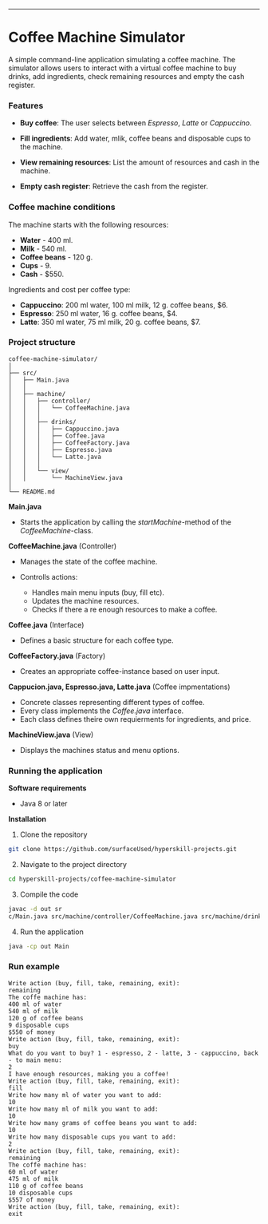 ---

# Coffee Machine Simulator

A simple command-line application simulating a coffee machine. The simulator allows users to interact with a virtual coffee machine to buy drinks, add ingredients, check remaining resources and empty the cash register.

### Features

- **Buy coffee**: The user selects between *Espresso*, *Latte* or *Cappuccino*. 

- **Fill ingredients**: Add water, mlik, coffee beans and disposable cups to the machine. 

- **View remaining resources**: List the amount of resources and cash in the machine.

- **Empty cash register**: Retrieve the cash from the register.

### Coffee machine conditions

The machine starts with the following resources:

- **Water** - 400 ml.
- **Milk** - 540 ml.
- **Coffee beans** - 120 g.
- **Cups** - 9.
- **Cash** - $550.

Ingredients and cost per coffee type:

- **Cappuccino**: 200 ml water, 100 ml milk, 12 g. coffee beans, $6.
- **Espresso**: 250 ml water, 16 g. coffee beans, $4.
- **Latte**: 350 ml water, 75 ml milk, 20 g. coffee beans, $7.


### Project structure
```plaintext
coffee-machine-simulator/
│
├── src/
│   ├── Main.java
│   │
│   ├── machine/
│   │   ├── controller/
│   │   │   └── CoffeeMachine.java
│   │   │
│   │   ├── drinks/
│   │   │   ├── Cappuccino.java
│   │   │   ├── Coffee.java
│   │   │   ├── CoffeeFactory.java
│   │   │   ├── Espresso.java
│   │   │   └── Latte.java
│   │   │
│   │   └── view/
│   │       └── MachineView.java
│
└── README.md
```

**Main.java**

- Starts the application by calling the *startMachine*-method of the *CoffeeMachine*-class. 

**CoffeeMachine.java** (Controller)

- Manages the state of the coffee machine.
- Controlls actions:

   - Handles main menu inputs (buy, fill etc).
   - Updates the machine resources. 
   - Checks if there a re enough resources to make a coffee.  

**Coffee.java** (Interface)

- Defines a basic structure for each coffee type.

**CoffeeFactory.java** (Factory)

- Creates an appropriate coffee-instance based on user input. 

**Cappucion.java, Espresso.java, Latte.java** (Coffee impmentations)

- Concrete classes representing different types of coffee.
- Every class implements the *Coffee.java* interface. 
- Each class defines theire own requierments for ingredients, and price. 

**MachineView.java** (View)

- Displays the machines status and menu options. 

### Running the application

**Software requirements**
- Java 8 or later

**Installation**

1. Clone the repository
```bash
git clone https://github.com/surfaceUsed/hyperskill-projects.git
````

2. Navigate to the project directory
```bash
cd hyperskill-projects/coffee-machine-simulator
```

3. Compile the code
```bash
javac -d out sr
c/Main.java src/machine/controller/CoffeeMachine.java src/machine/drinks/*.java src/machine/view/MachineView.java
```

4. Run the application
```bash
java -cp out Main
```

### Run example
```plaintext
Write action (buy, fill, take, remaining, exit):
remaining
The coffe machine has:
400 ml of water
540 ml of milk
120 g of coffee beans
9 disposable cups
$550 of money
Write action (buy, fill, take, remaining, exit):
buy
What do you want to buy? 1 - espresso, 2 - latte, 3 - cappuccino, back - to main menu:
2
I have enough resources, making you a coffee!
Write action (buy, fill, take, remaining, exit):
fill
Write how many ml of water you want to add:
10
Write how many ml of milk you want to add:
10
Write how many grams of coffee beans you want to add:
10
Write how many disposable cups you want to add:
2
Write action (buy, fill, take, remaining, exit):
remaining
The coffe machine has:
60 ml of water
475 ml of milk
110 g of coffee beans
10 disposable cups
$557 of money
Write action (buy, fill, take, remaining, exit):
exit
```